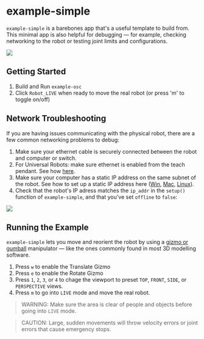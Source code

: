 # example-simple

`example-simple` is a barebones app that's a useful template to build from. This minimal app is also helpful for debugging — for example, checking networking to the robot or testing joint limits and configurations.

![](https://github.com/madelinegannon/personable_robotics/blob/main/assets/example-simple.gif)

## Getting Started

1. Build and Run `example-osc`
2. Click `Robot_LIVE` when ready to move the real robot (or press 'm' to toggle on/off)

## Network Troubleshooting

If you are having issues communicating with the physical robot, there are a few common networking problems to debug:

1. Make sure your ethernet cable is securely connected between the robot and computer or switch.
2. For Universal Robots: make sure ethernet is enabled from the teach pendant. See how [here](https://wiki.ros.org/universal_robot/Tutorials/Getting%20Started%20with%20a%20Universal%20Robot%20and%20ROS-Industrial).
3. Make sure your computer has a static IP address on the same subnet of the robot. See how to set up a static IP address here ([Win](https://www.trendnet.com/press/resource-library/how-to-set-static-ip-address), [Mac](https://www.macinstruct.com/tutorials/how-to-set-a-static-ip-address-on-a-mac/), [Linux](https://linuxconfig.org/how-to-configure-static-ip-address-on-ubuntu-18-10-cosmic-cuttlefish-linux#:~:text=Ubuntu%20Desktop,-The%20simplest%20approach&text=Click%20on%20the%20top%20right,netmask%2C%20gateway%20and%20DNS%20settings.)).
4. Check that the robot's IP adress matches the `ip_addr` in the `setup()` function of  `example-simple`, and that you've set `offline` to `false`:

![](https://github.com/madelinegannon/personable_robotics/blob/main/assets/connecting_to_robot.png)

## Running the Example

`example-simple` lets you move and reorient the robot by using a [gizmo or gumball](https://github.com/NickHardeman/ofxGizmo) manipulator — like the ones commonly found in most 3D modelling software.

1. Press `w` to enable the Translate Gizmo
2. Press `e` to enable the Rotate Gizmo
3. Press `1`, `2`, `3`, or `4` to chage the viewport to preset `TOP`, `FRONT`, `SIDE`, or `PERSPECTIVE` views.
4. Press `m` to go into `LIVE` mode and move the real robot.
> WARNING: Make sure the area is clear of people and objects before going into `LIVE` mode.

> CAUTION: Large, sudden movements will throw velocity errors or joint errors that cause emergency stops.

